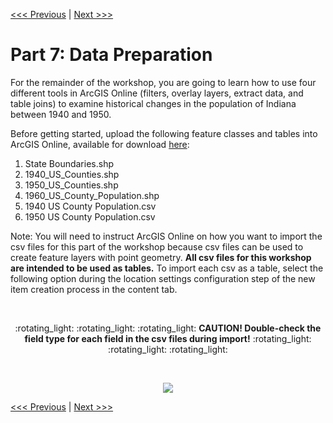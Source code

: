 [<<< Previous](f.md) | [Next >>>](h.md)  

# Part 7: Data Preparation

For the remainder of the workshop, you are going to learn how to use four different tools in ArcGIS Online (filters, overlay layers, extract data, and table joins) to examine historical changes in the population of Indiana between 1940 and 1950.

Before getting started, upload the following feature classes and tables into ArcGIS Online, available for download [here](/Data):

1. State Boundaries.shp
2. 1940_US_Counties.shp
3. 1950_US_Counties.shp
4. 1960_US_County_Population.shp
5. 1940 US County Population.csv
6. 1950 US County Population.csv

Note: You will need to instruct ArcGIS Online on how you want to import the csv files for this part of the workshop because csv files can be used to create feature layers with point geometry. **All csv files for this workshop are intended to be used as tables.** To import each csv as a table, select the following option during the location settings configuration step of the new item creation process in the content tab.

<br>
<p align="center">
  :rotating_light: :rotating_light: :rotating_light: <b>CAUTION! Double-check the field type for each field in the csv files during import!</b> :rotating_light: :rotating_light: :rotating_light:
</p>
<br>

<p align="center">
  <img src="https://github.com/jacobmswisher/ArcGIS-Online-for-the-Digital-Humanist/blob/main/Sections/Images/Figure%2058.jpg">
</p>

[<<< Previous](f.md) | [Next >>>](h.md)  
